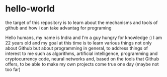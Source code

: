 # hello-world
the target of this repository is to learn about the mechanisms and tools of github and how i can take advantag for programing

Hello humans, my name is Indra and I'm a guy hungry for knowledge :) I am 22 years old and my goal at this time is to learn various things not only about Github but about programming in general, to address things of interest to me such as algorithms, artificial intelligence, programming and cryptocurrency code, neural networks and, based on the tools that Github offers, to be able to make my own projects come true one day (maybe not too far)
